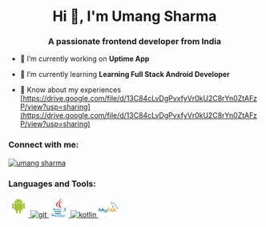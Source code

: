 <h1 align="center">Hi 👋, I'm Umang Sharma</h1>
<h3 align="center">A passionate frontend developer from India</h3>

- 🔭 I’m currently working on **Uptime App**

- 🌱 I’m currently learning **Learning Full Stack Android Developer**

- 📄 Know about my experiences [https://drive.google.com/file/d/13C84cLvDgPvxfyVr0kU2C8rYn0ZtAFzP/view?usp=sharing](https://drive.google.com/file/d/13C84cLvDgPvxfyVr0kU2C8rYn0ZtAFzP/view?usp=sharing)

<h3 align="left">Connect with me:</h3>
<p align="left">
<a href="https://linkedin.com/in/umang sharma" target="blank"><img align="center" src="https://raw.githubusercontent.com/rahuldkjain/github-profile-readme-generator/master/src/images/icons/Social/linked-in-alt.svg" alt="umang sharma" height="30" width="40" /></a>
</p>

<h3 align="left">Languages and Tools:</h3>
<p align="left"> <a href="https://developer.android.com" target="_blank"> <img src="https://raw.githubusercontent.com/devicons/devicon/master/icons/android/android-original-wordmark.svg" alt="android" width="40" height="40"/> </a> <a href="https://git-scm.com/" target="_blank"> <img src="https://www.vectorlogo.zone/logos/git-scm/git-scm-icon.svg" alt="git" width="40" height="40"/> </a> <a href="https://www.java.com" target="_blank"> <img src="https://raw.githubusercontent.com/devicons/devicon/master/icons/java/java-original.svg" alt="java" width="40" height="40"/> </a> <a href="https://kotlinlang.org" target="_blank"> <img src="https://www.vectorlogo.zone/logos/kotlinlang/kotlinlang-icon.svg" alt="kotlin" width="40" height="40"/> </a> <a href="https://www.mysql.com/" target="_blank"> <img src="https://raw.githubusercontent.com/devicons/devicon/master/icons/mysql/mysql-original-wordmark.svg" alt="mysql" width="40" height="40"/> </a> </p>
